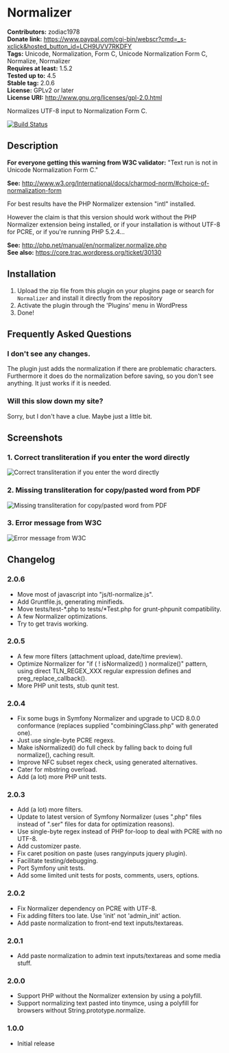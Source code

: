 # Normalizer #
**Contributors:** zodiac1978  
**Donate link:** https://www.paypal.com/cgi-bin/webscr?cmd=_s-xclick&hosted_button_id=LCH9UVV7RKDFY  
**Tags:** Unicode, Normalization, Form C, Unicode Normalization Form C, Normalize, Normalizer  
**Requires at least:** 1.5.2  
**Tested up to:** 4.5  
**Stable tag:** 2.0.6  
**License:** GPLv2 or later  
**License URI:** http://www.gnu.org/licenses/gpl-2.0.html  

Normalizes UTF-8 input to Normalization Form C.

[![Build Status](https://travis-ci.org/gitlost/tl-normalizer.png?branch=master)](https://travis-ci.org/gitlost/tl-normalizer)

## Description ##

**For everyone getting this warning from W3C validator:** "Text run is not in Unicode Normalization Form C."  

**See:** http://www.w3.org/International/docs/charmod-norm/#choice-of-normalization-form  

For best results have the PHP Normalizer extension "intl" installed.

However the claim is that this version should work without the PHP Normalizer extension being installed, or if your installation
is without UTF-8 for PCRE, or if you're running PHP 5.2.4...

**See:** http://php.net/manual/en/normalizer.normalize.php  
**See also:** https://core.trac.wordpress.org/ticket/30130  

## Installation ##

1. Upload the zip file from this plugin on your plugins page or search for `Normalizer` and install it directly from the repository
1. Activate the plugin through the 'Plugins' menu in WordPress
1. Done!

## Frequently Asked Questions ##

### I don't see any changes. ###

The plugin just adds the normalization if there are problematic characters. Furthermore it does do the normalization before saving, so you don't see anything. It just works if it is needed.

### Will this slow down my site? ###

Sorry, but I don't have a clue. Maybe just a little bit. 

## Screenshots ##

### 1. Correct transliteration if you enter the word directly ###
![Correct transliteration if you enter the word directly](http://s.wordpress.org/extend/plugins/normalizer/screenshot-1.png)

### 2. Missing transliteration for copy/pasted word from PDF ###
![Missing transliteration for copy/pasted word from PDF](http://s.wordpress.org/extend/plugins/normalizer/screenshot-2.png)

### 3. Error message from W3C ###
![Error message from W3C](http://s.wordpress.org/extend/plugins/normalizer/screenshot-3.png)


## Changelog ##

### 2.0.6 ###
* Move most of javascript into "js/tl-normalize.js".
* Add Gruntfile.js, generating minifieds.
* Move tests/test-*.php to tests/*Test.php for grunt-phpunit compatibility.
* A few Normalizer optimizations.
* Try to get travis working.

### 2.0.5 ###
* A few more filters (attachment upload, date/time preview).
* Optimize Normalizer for "if ( ! isNormalized() ) normalize()" pattern, using direct TLN_REGEX_XXX regular expression defines and preg_replace_callback().
* More PHP unit tests, stub qunit test.

### 2.0.4 ###
* Fix some bugs in Symfony Normalizer and upgrade to UCD 8.0.0 conformance (replaces supplied "combiningClass.php" with generated one).
* Just use single-byte PCRE regexs.
* Make isNormalized() do full check by falling back to doing full normalize(), caching result.
* Improve NFC subset regex check, using generated alternatives.
* Cater for mbstring overload.
* Add (a lot) more PHP unit tests.

### 2.0.3 ###
* Add (a lot) more filters.
* Update to latest version of Symfony Normalizer (uses ".php" files instead of ".ser" files for data for optimization reasons).
* Use single-byte regex instead of PHP for-loop to deal with PCRE with no UTF-8.
* Add customizer paste.
* Fix caret position on paste (uses rangyinputs jquery plugin).
* Facilitate testing/debugging.
* Port Symfony unit tests.
* Add some limited unit tests for posts, comments, users, options.

### 2.0.2 ###
* Fix Normalizer dependency on PCRE with UTF-8.
* Fix adding filters too late. Use 'init' not 'admin_init' action.
* Add paste normalization to front-end text inputs/textareas.

### 2.0.1 ###
* Add paste normalization to admin text inputs/textareas and some media stuff.

### 2.0.0 ###
* Support PHP without the Normalizer extension by using a polyfill.
* Support normalizing text pasted into tinymce, using a polyfill for browsers without String.prototype.normalize.

### 1.0.0 ###
* Initial release
